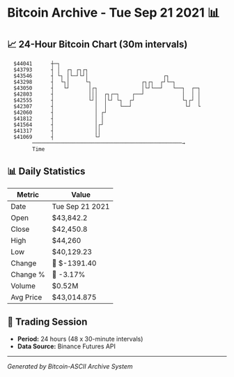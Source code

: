 # Bitcoin Archive - Tue Sep 21 2021 📊

## 📈 24-Hour Bitcoin Chart (30m intervals)

```
  $44041      ┼─┐                                              
  $43793      ┤ │  ┌┐ ┌┐┌┐                                     
  $43546      ┤ └┐ │└─┘└┘│                        ┌┐           
  $43298      ┤  └┐│     └┐                ┌┐┌┐  ┌┘└─┐         
  $43050      ┤   └┘      │┌┐              │└┘└──┘   └──┐  ┌─┐ 
  $42803      ┤           │││  ┌┐┌─┐    ┌──┘            │  │ │ 
  $42555      ┤           └┘│  │└┘ └┐  ┌┘               └┐┌┘ │ 
  $42307      ┤             │  │    └──┘                 └┘  └ 
  $42060      ┤             │ ┌┘                               
  $41812      ┤             │ │                                
  $41564      ┤             │┌┘                                
  $41317      ┤             ││                                 
  $41069      ┤             └┘                                 
        ────────────────────────────────────────────────→
        Time
```

## 📊 Daily Statistics

| Metric | Value |
|--------|-------|
| Date | Tue Sep 21 2021 |
| Open | $43,842.2 |
| Close | $42,450.8 |
| High | $44,260 |
| Low | $40,129.23 |
| Change | 🔴 $-1391.40 |
| Change % | 🔴 -3.17% |
| Volume | $0.52M |
| Avg Price | $43,014.875 |

## 📅 Trading Session

- **Period:** 24 hours (48 x 30-minute intervals)
- **Data Source:** Binance Futures API

---
*Generated by Bitcoin-ASCII Archive System*
